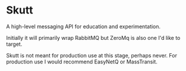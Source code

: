 Skutt
=====

A high-level messaging API for education and experimentation.

Initially it will primarily wrap RabbitMQ but ZeroMq is also one I'd like to target.

Skutt is not meant for production use at this stage, perhaps never. For production use I would recommend EasyNetQ or MassTransit.
